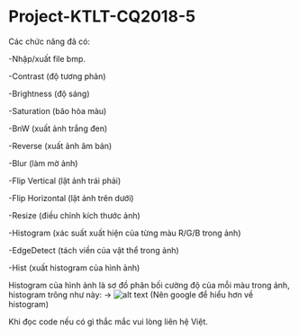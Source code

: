 # Project-KTLT-CQ2018-5
Các chức năng đã có:

-Nhập/xuất file bmp.

-Contrast (độ tương phản)

-Brightness (độ sáng)

-Saturation (bão hòa màu)

-BnW (xuất ảnh trắng đen)

-Reverse (xuất ảnh âm bản)

-Blur (làm mờ ảnh)

-Flip Vertical (lật ảnh trái phải)

-Flip Horizontal (lật ảnh trên dưới)

-Resize (điều chỉnh kích thước ảnh)

-Histogram (xác suất xuất hiện của từng màu R/G/B trong ảnh)

-EdgeDetect (tách viền của vật thể trong ảnh)

-Hist (xuất histogram của hình ảnh)

Histogram của hình ảnh là sơ đồ phân bối cường độ của mỗi màu trong ảnh, histogram trông như này: -> ![alt text](https://raw.githubusercontent.com/vietsub00/Project-KTLT-CQ2018-5/master/histogram.bmp)
(Nên google để hiểu hơn về histogram)

Khi đọc code nếu có gì thắc mắc vui lòng liên hệ Việt.

